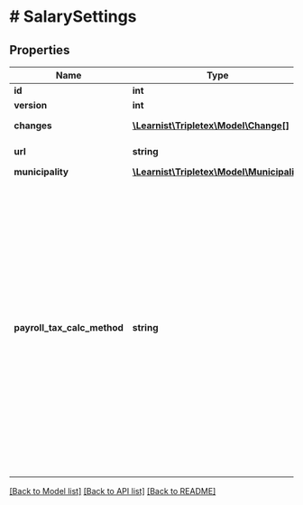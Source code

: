 # # SalarySettings

## Properties

Name | Type | Description | Notes
------------ | ------------- | ------------- | -------------
**id** | **int** |  | [optional]
**version** | **int** |  | [optional]
**changes** | [**\Learnist\Tripletex\Model\Change[]**](Change.md) |  | [optional] [readonly]
**url** | **string** |  | [optional] [readonly]
**municipality** | [**\Learnist\Tripletex\Model\Municipality**](Municipality.md) |  | [optional]
**payroll_tax_calc_method** | **string** | Define the Payroll Tax Calculation Method. AA General industries,BB Central government administration and health trusts, CC Exempted business sectors (and undertakings in economic difficulty),DD Agriculture and forestry, fisheries etc., EE Reporting of payroll withholding tax only,GG Road freight transport |

[[Back to Model list]](../../README.md#models) [[Back to API list]](../../README.md#endpoints) [[Back to README]](../../README.md)
